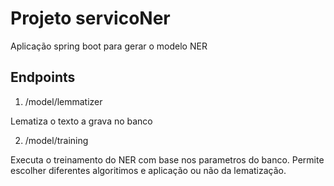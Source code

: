 # Projeto servicoNer
Aplicação spring boot para gerar o modelo NER

## Endpoints
1) /model/lemmatizer

Lematiza o texto a grava no banco

2) /model/training

Executa o treinamento do NER com base nos parametros do banco. Permite escolher diferentes algoritimos e aplicação ou não da lematização.

